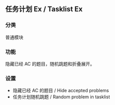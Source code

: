 ## 任务计划 Ex / Tasklist Ex

### 分类
普通模块

### 功能
隐藏已经 AC 的题目，随机跳题和折叠展开。

### 设置
 - 隐藏已经 AC 的题目 / Hide accepted problems
 - 任务计划随机跳题 / Random problem in tasklist